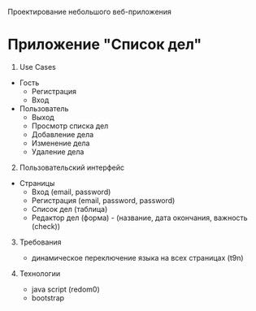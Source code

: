 Проектирование небольшого веб-приложения

# Приложение "Список дел"

1. Use Cases

- Гость
    - Регистрация
    - Вход
- Пользователь
    - Выход
    - Просмотр списка дел
    - Добавление дела
    - Изменение дела
    - Удаление дела

2. Пользовательский интерфейс

- Страницы
    - Вход (email, password)
    - Регистрация (email, password, password)
    - Список дел (таблица)
    - Редактор дел (форма) - (название, дата окончания, важность (check))

3. Требования
    - динамическое переключение языка на всех страницах (t9n)

4. Технологии
    - java script (redom0)
    - bootstrap
